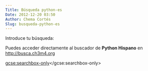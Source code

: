 ```yaml
---
Title: Búsqueda python-es
Date: 2012-12-20 03:50
Author: Chema Cortés
Slug: busqueda-python-es
---
```


Introduce tu búsqueda:

Puedes acceder directamente al buscador de **Python Hispano** en <http://busca.ch3m4.org>

<script>
  (function() {
    var cx = '000046946120016501314:2cf-xgvqem4';
    var gcse = document.createElement('script');
    gcse.type = 'text/javascript';
    gcse.async = true;
    gcse.src = (document.location.protocol == 'https:' ? 'https:' : 'http:') +
        '//cse.google.com/cse.js?cx=' + cx;
    var s = document.getElementsByTagName('script')[0];
    s.parentNode.insertBefore(gcse, s);
  })();
</script>
<gcse:searchbox-only></gcse:searchbox-only>

